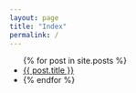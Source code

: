 ```yaml
---
layout: page
title: "Index"
permalink: /
---
```


<ul>
    {% for post in site.posts %}
        <li>
            <a href="{{ post.url }}">{{ post.title }}</a>
        <li>
    {% endfor %}
</ul>
